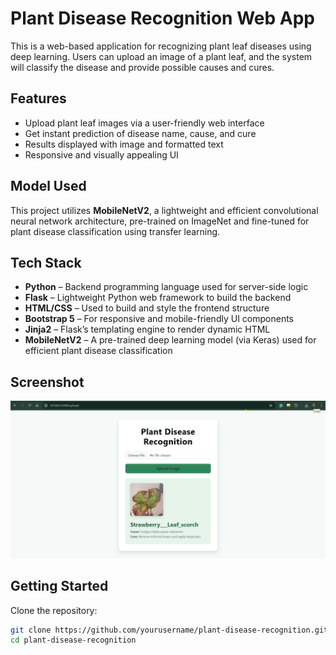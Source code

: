 #  Plant Disease Recognition Web App

This is a web-based application for recognizing plant leaf diseases using deep learning. Users can upload an image of a plant leaf, and the system will classify the disease and provide possible causes and cures.

##  Features

- Upload plant leaf images via a user-friendly web interface  
- Get instant prediction of disease name, cause, and cure  
- Results displayed with image and formatted text  
- Responsive and visually appealing UI  

##  Model Used

This project utilizes **MobileNetV2**, a lightweight and efficient convolutional neural network architecture, pre-trained on ImageNet and fine-tuned for plant disease classification using transfer learning.

##  Tech Stack

- **Python** – Backend programming language used for server-side logic  
- **Flask** – Lightweight Python web framework to build the backend  
- **HTML/CSS** – Used to build and style the frontend structure  
- **Bootstrap 5** – For responsive and mobile-friendly UI components  
- **Jinja2** – Flask’s templating engine to render dynamic HTML  
- **MobileNetV2** – A pre-trained deep learning model (via Keras) used for efficient plant disease classification

##  Screenshot
![Working](static/image1.png)

##  Getting Started

   Clone the repository:
   ```bash
   git clone https://github.com/yourusername/plant-disease-recognition.git
   cd plant-disease-recognition
